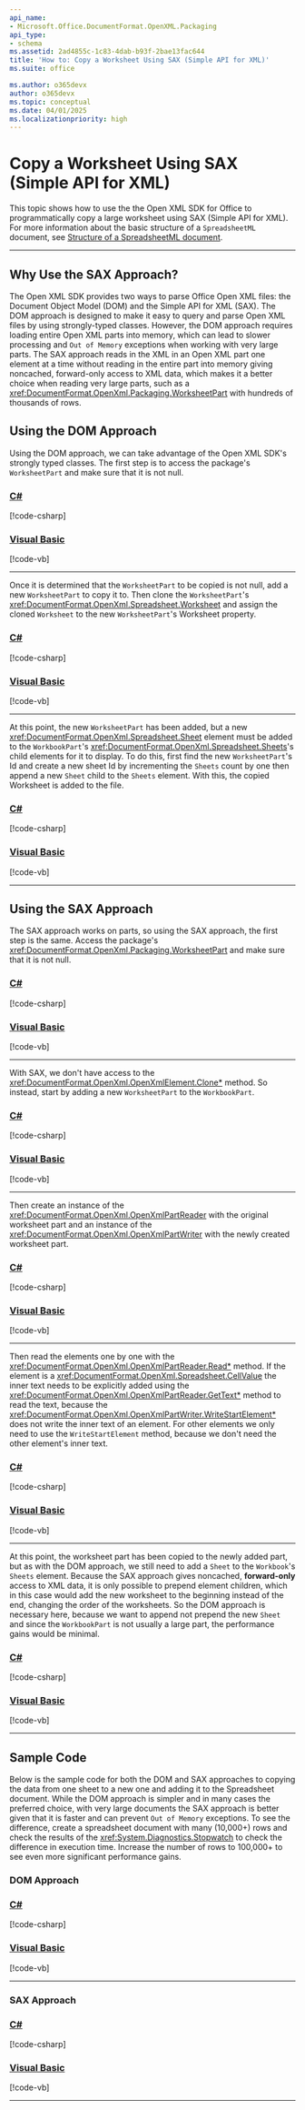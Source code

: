 ```yaml
---
api_name:
- Microsoft.Office.DocumentFormat.OpenXML.Packaging
api_type:
- schema
ms.assetid: 2ad4855c-1c83-4dab-b93f-2bae13fac644
title: 'How to: Copy a Worksheet Using SAX (Simple API for XML)'
ms.suite: office

ms.author: o365devx
author: o365devx
ms.topic: conceptual
ms.date: 04/01/2025
ms.localizationpriority: high
---
```

# Copy a Worksheet Using SAX (Simple API for XML)

This topic shows how to use the the Open XML SDK for Office to programmatically copy a large worksheet
using SAX (Simple API for XML). For more information about the basic structure of a `SpreadsheetML`
document, see [Structure of a SpreadsheetML document](structure-of-a-spreadsheetml-document.md).

------------------------------------
## Why Use the SAX Approach?

The Open XML SDK provides two ways to parse Office Open XML files: the Document Object Model (DOM) and
the Simple API for XML (SAX). The DOM approach is designed to make it easy to query and parse Open XML
files by using strongly-typed classes. However, the DOM approach requires loading entire Open XML parts into
memory, which can lead to slower processing and `Out of Memory` exceptions when working with very large parts.
The SAX approach reads in the XML in an Open XML part one element at a time without reading in the entire part
into memory giving noncached, forward-only access to XML data, which makes it a better choice when reading
very large parts, such as a <xref:DocumentFormat.OpenXml.Packaging.WorksheetPart> with hundreds of thousands of rows.

## Using the DOM Approach

Using the DOM approach, we can take advantage of the Open XML SDK's strongly typed classes. The first step
is to access the package's `WorksheetPart` and make sure that it is not null.

### [C#](#tab/cs-1)
[!code-csharp[](../../samples/spreadsheet/copy_worksheet_with_sax/cs/Program.cs#snippet1)]

### [Visual Basic](#tab/vb-1)
[!code-vb[](../../samples/spreadsheet/copy_worksheet_with_sax/vb/Program.vb#snippet1)]
***

Once it is determined that the `WorksheetPart` to be copied is not null, add a new `WorksheetPart` to copy it to.
Then clone the `WorksheetPart`'s <xref:DocumentFormat.OpenXml.Spreadsheet.Worksheet> and assign the cloned
`Worksheet` to the new `WorksheetPart`'s Worksheet property.

### [C#](#tab/cs-2)
[!code-csharp[](../../samples/spreadsheet/copy_worksheet_with_sax/cs/Program.cs#snippet2)]

### [Visual Basic](#tab/vb-2)
[!code-vb[](../../samples/spreadsheet/copy_worksheet_with_sax/vb/Program.vb#snippet2)]
***

At this point, the new `WorksheetPart` has been added, but a new <xref:DocumentFormat.OpenXml.Spreadsheet.Sheet>
element must be added to the  `WorkbookPart`'s <xref:DocumentFormat.OpenXml.Spreadsheet.Sheets>'s
child elements for it to display. To do this, first find the new `WorksheetPart`'s Id and
create a new sheet Id by incrementing the `Sheets` count by one then append a new `Sheet`
child to the `Sheets` element. With this, the copied Worksheet is added to the file.

### [C#](#tab/cs-3)
[!code-csharp[](../../samples/spreadsheet/copy_worksheet_with_sax/cs/Program.cs#snippet3)]

### [Visual Basic](#tab/vb-3)
[!code-vb[](../../samples/spreadsheet/copy_worksheet_with_sax/vb/Program.vb#snippet3)]
***

## Using the SAX Approach

The SAX approach works on parts, so using the SAX approach, the first step is the same.
Access the package's <xref:DocumentFormat.OpenXml.Packaging.WorksheetPart> and make sure
that it is not null.

### [C#](#tab/cs-4)
[!code-csharp[](../../samples/spreadsheet/copy_worksheet_with_sax/cs/Program.cs#snippet4)]

### [Visual Basic](#tab/vb-4)
[!code-vb[](../../samples/spreadsheet/copy_worksheet_with_sax/vb/Program.vb#snippet4)]
***

With SAX, we don't have access to the <xref:DocumentFormat.OpenXml.OpenXmlElement.Clone*>
method. So instead, start by adding a new `WorksheetPart` to the `WorkbookPart`.

### [C#](#tab/cs-5)
[!code-csharp[](../../samples/spreadsheet/copy_worksheet_with_sax/cs/Program.cs#snippet5)]

### [Visual Basic](#tab/vb-5)
[!code-vb[](../../samples/spreadsheet/copy_worksheet_with_sax/vb/Program.vb#snippet5)]
***

Then create an instance of the <xref:DocumentFormat.OpenXml.OpenXmlPartReader> with the
original worksheet part and an instance of the <xref:DocumentFormat.OpenXml.OpenXmlPartWriter>
with the newly created worksheet part.

### [C#](#tab/cs-6)
[!code-csharp[](../../samples/spreadsheet/copy_worksheet_with_sax/cs/Program.cs#snippet6)]

### [Visual Basic](#tab/vb-6)
[!code-vb[](../../samples/spreadsheet/copy_worksheet_with_sax/vb/Program.vb#snippet6)]
***

Then read the elements one by one with the <xref:DocumentFormat.OpenXml.OpenXmlPartReader.Read*>
method. If the element is a <xref:DocumentFormat.OpenXml.Spreadsheet.CellValue> the inner text
needs to be explicitly added using the <xref:DocumentFormat.OpenXml.OpenXmlPartReader.GetText*>
method to read the text, because the <xref:DocumentFormat.OpenXml.OpenXmlPartWriter.WriteStartElement*>
does not write the inner text of an element. For other elements we only need to use the `WriteStartElement`
method, because we don't need the other element's inner text.

### [C#](#tab/cs-7)
[!code-csharp[](../../samples/spreadsheet/copy_worksheet_with_sax/cs/Program.cs#snippet7)]

### [Visual Basic](#tab/vb-7)
[!code-vb[](../../samples/spreadsheet/copy_worksheet_with_sax/vb/Program.vb#snippet7)]
***

At this point, the worksheet part has been copied to the newly added part, but as with the DOM
approach, we still need to add a `Sheet` to the `Workbook`'s `Sheets` element. Because
the SAX approach gives noncached, **forward-only** access to XML data, it is only possible to
prepend element children, which in this case would add the new worksheet to the beginning instead
of the end, changing the order of the worksheets. So the DOM approach is
necessary here, because we want to append not prepend the new `Sheet` and since the `WorkbookPart` is
not usually a large part, the performance gains would be minimal.

### [C#](#tab/cs-8)
[!code-csharp[](../../samples/spreadsheet/copy_worksheet_with_sax/cs/Program.cs#snippet8)]

### [Visual Basic](#tab/vb-8)
[!code-vb[](../../samples/spreadsheet/copy_worksheet_with_sax/vb/Program.vb#snippet8)]
***

## Sample Code

Below is the sample code for both the DOM and SAX approaches to copying the data from one sheet
to a new one and adding it to the Spreadsheet document. While the DOM approach is simpler
and in many cases the preferred choice, with very large documents the SAX approach is better
given that it is faster and can prevent `Out of Memory` exceptions. To see the difference,
create a spreadsheet document with many (10,000+) rows and check the results of the
<xref:System.Diagnostics.Stopwatch> to check the difference in execution time. Increase the
number of rows to 100,000+ to see even more significant performance gains.

### DOM Approach

### [C#](#tab/cs-0)
[!code-csharp[](../../samples/spreadsheet/copy_worksheet_with_sax/cs/Program.cs#snippet0)]

### [Visual Basic](#tab/vb-0)
[!code-vb[](../../samples/spreadsheet/copy_worksheet_with_sax/vb/Program.vb#snippet0)]
***

### SAX Approach

### [C#](#tab/cs-99)
[!code-csharp[](../../samples/spreadsheet/copy_worksheet_with_sax/cs/Program.cs#snippet99)]

### [Visual Basic](#tab/vb-99)
[!code-vb[](../../samples/spreadsheet/copy_worksheet_with_sax/vb/Program.vb#snippet99)]
***